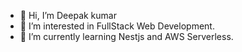 - 👋 Hi, I’m Deepak kumar
- 👀 I’m interested in FullStack Web Development.
- 🌱 I’m currently learning Nestjs and AWS Serverless.

